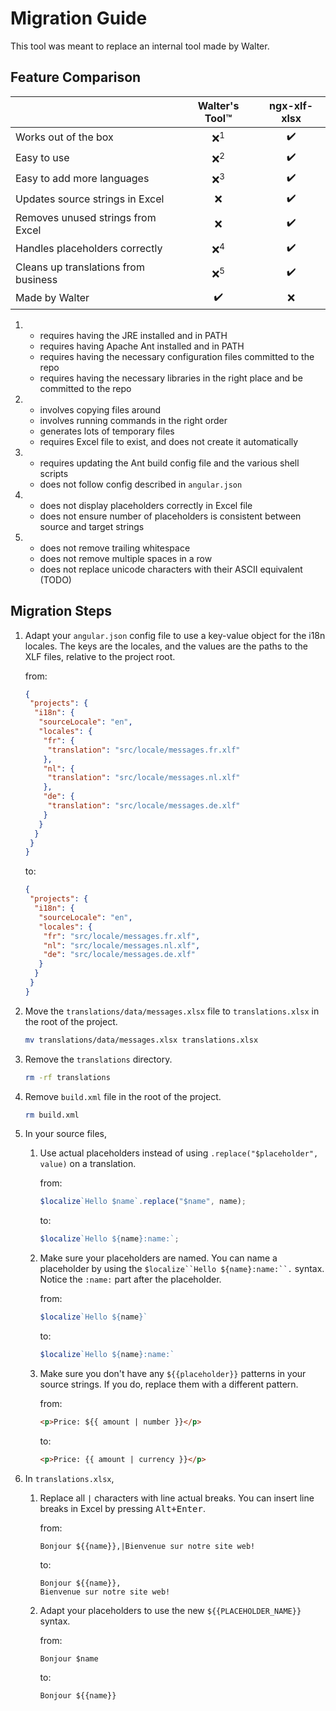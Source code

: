 # Migration Guide

This tool was meant to replace an internal tool made by Walter.

## Feature Comparison

|                                      | Walter's Tool™️  | ngx-xlf-xlsx |
|--------------------------------------|-----------------|--------------|
| Works out of the box                 | <center>❌<sup>1 | <center>✔️    |
| Easy to use                          | <center>❌<sup>2 | <center>✔️    |
| Easy to add more languages           | <center>❌<sup>3 | <center>✔️    |
| Updates source strings in Excel      | <center>❌       | <center>✔️    |
| Removes unused strings from Excel    | <center>❌       | <center>✔️    |
| Handles placeholders correctly       | <center>❌<sup>4 | <center>✔️    |
| Cleans up translations from business | <center>❌<sup>5 | <center>✔️    |
| Made by Walter                       | <center>✔️       | <center>❌    |

1.
   - requires having the JRE installed and in PATH
   - requires having Apache Ant installed and in PATH
   - requires having the necessary configuration files committed to the repo
   - requires having the necessary libraries in the right place and be committed to the repo
2.
   - involves copying files around
   - involves running commands in the right order
   - generates lots of temporary files
   - requires Excel file to exist, and does not create it automatically
3.
   - requires updating the Ant build config file and the various shell scripts
   - does not follow config described in `angular.json`
4.
   - does not display placeholders correctly in Excel file
   - does not ensure number of placeholders is consistent between source and target strings
5.
   - does not remove trailing whitespace
   - does not remove multiple spaces in a row
   - does not replace unicode characters with their ASCII equivalent (TODO)

## Migration Steps

1. Adapt your `angular.json` config file to use a key-value object for the i18n locales.
   The keys are the locales, and the values are the paths to the XLF files, relative to the project root.

   from:

   ```json
   {
    "projects": {
     "i18n": {
      "sourceLocale": "en",
      "locales": {
       "fr": {
        "translation": "src/locale/messages.fr.xlf"
       },
       "nl": {
        "translation": "src/locale/messages.nl.xlf"
       },
       "de": {
        "translation": "src/locale/messages.de.xlf"
       }
      }
     }
    }
   }

   ```

   to:

   ```json
   {
    "projects": {
     "i18n": {
      "sourceLocale": "en",
      "locales": {
       "fr": "src/locale/messages.fr.xlf",
       "nl": "src/locale/messages.nl.xlf",
       "de": "src/locale/messages.de.xlf"
      }
     }
    }
   }
   ```

2. Move the `translations/data/messages.xlsx` file to `translations.xlsx` in the root of the project.

   ```bash
   mv translations/data/messages.xlsx translations.xlsx
   ```

3. Remove the `translations` directory.

   ```bash
   rm -rf translations
   ```

4. Remove `build.xml` file in the root of the project.

   ```bash
   rm build.xml
   ```

5. In your source files,
   1. Use actual placeholders instead of using `.replace("$placeholder", value)` on a translation.

      from:

      ```ts
      $localize`Hello $name`.replace("$name", name);
      ```

      to:

      ```ts
      $localize`Hello ${name}:name:`;
      ```

   2. Make sure your placeholders are named.
   You can name a placeholder by using the `$localize``Hello ${name}:name:``.` syntax.
   Notice the `:name:` part after the placeholder.

      from:

      ```ts
      $localize`Hello ${name}`
      ```

      to:

      ```ts
      $localize`Hello ${name}:name:`
      ```

   3. Make sure you don't have any `${{placeholder}}` patterns in your source strings.
   If you do, replace them with a different pattern.

      from:

      ```html
      <p>Price: ${{ amount | number }}</p>
      ```

      to:

      ```html
      <p>Price: {{ amount | currency }}</p>
      ```

6. In `translations.xlsx`,
   1. Replace all `|` characters with line actual breaks.
   You can insert line breaks in Excel by pressing <kbd>Alt+Enter</kbd>.

      from:

      ```text
      Bonjour ${{name}},|Bienvenue sur notre site web!
      ```

      to:

      ```text
      Bonjour ${{name}},
      Bienvenue sur notre site web!
      ```

   2. Adapt your placeholders to use the new `${{PLACEHOLDER_NAME}}` syntax.

      from:

      ```text
      Bonjour $name
      ```

      to:

      ```text
      Bonjour ${{name}}
      ```
